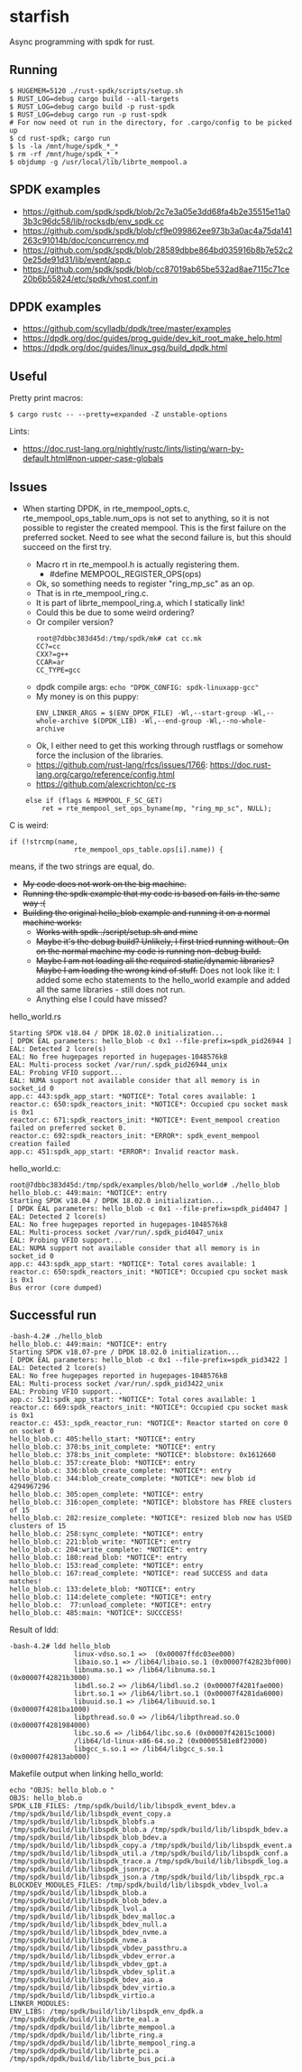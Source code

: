 # starfish

Async programming with spdk for rust.

## Running

```
$ HUGEMEM=5120 ./rust-spdk/scripts/setup.sh
$ RUST_LOG=debug cargo build --all-targets
$ RUST_LOG=debug cargo build -p rust-spdk
$ RUST_LOG=debug cargo run -p rust-spdk
# For now need ot run in the directory, for .cargo/config to be picked up
$ cd rust-spdk; cargo run
$ ls -la /mnt/huge/spdk_*_*
$ rm -rf /mnt/huge/spdk_*_*
$ objdump -g /usr/local/lib/librte_mempool.a
```

## SPDK examples

* https://github.com/spdk/spdk/blob/2c7e3a05e3dd68fa4b2e35515e11a03b3c96dc58/lib/rocksdb/env_spdk.cc
* https://github.com/spdk/spdk/blob/cf9e099862ee973b3a0ac4a75da141263c91014b/doc/concurrency.md
* https://github.com/spdk/spdk/blob/28589dbbe864bd035916b8b7e52c20e25de91d31/lib/event/app.c
* https://github.com/spdk/spdk/blob/cc87019ab65be532ad8ae7115c71ce20b6b55824/etc/spdk/vhost.conf.in

## DPDK examples

* https://github.com/scylladb/dpdk/tree/master/examples
* https://dpdk.org/doc/guides/prog_guide/dev_kit_root_make_help.html
* https://dpdk.org/doc/guides/linux_gsg/build_dpdk.html

## Useful

Pretty print macros:

```
$ cargo rustc -- --pretty=expanded -Z unstable-options
```

Lints:

* https://doc.rust-lang.org/nightly/rustc/lints/listing/warn-by-default.html#non-upper-case-globals

## Issues

* When starting DPDK, in rte_mempool_opts.c, rte_mempool_ops_table.num_ops is not set to anything,
  so it is not possible to register the created mempool. This is the first failure on the preferred socket. Need to see what the second failure is, but this should succeed on the first try.

  * Macro rt in rte_mempool.h is actually registering them.
    * #define MEMPOOL_REGISTER_OPS(ops)
  * Ok, so something needs to register "ring_mp_sc" as an op.
  * That is in rte_mempool_ring.c.
  * It is part of librte_mempool_ring.a, which I statically link!
  * Could this be due to some weird ordering?
  * Or compiler version?
    ```
    root@7dbbc383d45d:/tmp/spdk/mk# cat cc.mk
    CC?=cc
    CXX?=g++
    CCAR=ar
    CC_TYPE=gcc
    ```
  * dpdk compile args: `echo "DPDK_CONFIG: spdk-linuxapp-gcc"`
  * My money is on this puppy:
    ```
    ENV_LINKER_ARGS = $(ENV_DPDK_FILE) -Wl,--start-group -Wl,--whole-archive $(DPDK_LIB) -Wl,--end-group -Wl,--no-whole-archive
    ```
  * Ok, I either need to get this working through rustflags or somehow force the inclusion of the libraries.
  * https://github.com/rust-lang/rfcs/issues/1766: https://doc.rust-lang.org/cargo/reference/config.html
  * https://github.com/alexcrichton/cc-rs

```
	else if (flags & MEMPOOL_F_SC_GET)
		ret = rte_mempool_set_ops_byname(mp, "ring_mp_sc", NULL);
```

C is weird:

```
if (!strcmp(name,
				rte_mempool_ops_table.ops[i].name)) {
```

means, if the two strings are equal, do.

* ~~My code does not work on the big machine.~~
* ~~Running the spdk example that my code is based on fails in the same way :(~~
* ~~Building the original hello_blob example and running it on a normal machine works:~~
  * ~~Works with spdk ./script/setup.sh and mine~~
  * ~~Maybe it's the debug build? Unlikely, I first tried running without. On on the normal machine
    my code is running non-debug build.~~
  * ~~Maybe I am not loading all the required static/dynamic libraries? Maybe I am loading the wrong kind of stuff.~~ Does not look like it: I added some echo statements to the hello_world example and added all the same libraries - still does not run.
  * Anything else I could have missed?

hello_world.rs

```
Starting SPDK v18.04 / DPDK 18.02.0 initialization...
[ DPDK EAL parameters: hello_blob -c 0x1 --file-prefix=spdk_pid26944 ]
EAL: Detected 2 lcore(s)
EAL: No free hugepages reported in hugepages-1048576kB
EAL: Multi-process socket /var/run/.spdk_pid26944_unix
EAL: Probing VFIO support...
EAL: NUMA support not available consider that all memory is in socket_id 0
app.c: 443:spdk_app_start: *NOTICE*: Total cores available: 1
reactor.c: 650:spdk_reactors_init: *NOTICE*: Occupied cpu socket mask is 0x1
reactor.c: 671:spdk_reactors_init: *NOTICE*: Event_mempool creation failed on preferred socket 0.
reactor.c: 692:spdk_reactors_init: *ERROR*: spdk_event_mempool creation failed
app.c: 451:spdk_app_start: *ERROR*: Invalid reactor mask.
```

hello_world.c:

```
root@7dbbc383d45d:/tmp/spdk/examples/blob/hello_world# ./hello_blob
hello_blob.c: 449:main: *NOTICE*: entry
Starting SPDK v18.04 / DPDK 18.02.0 initialization...
[ DPDK EAL parameters: hello_blob -c 0x1 --file-prefix=spdk_pid4047 ]
EAL: Detected 2 lcore(s)
EAL: No free hugepages reported in hugepages-1048576kB
EAL: Multi-process socket /var/run/.spdk_pid4047_unix
EAL: Probing VFIO support...
EAL: NUMA support not available consider that all memory is in socket_id 0
app.c: 443:spdk_app_start: *NOTICE*: Total cores available: 1
reactor.c: 650:spdk_reactors_init: *NOTICE*: Occupied cpu socket mask is 0x1
Bus error (core dumped)
```

## Successful run

```
-bash-4.2# ./hello_blob
hello_blob.c: 449:main: *NOTICE*: entry
Starting SPDK v18.07-pre / DPDK 18.02.0 initialization...
[ DPDK EAL parameters: hello_blob -c 0x1 --file-prefix=spdk_pid3422 ]
EAL: Detected 2 lcore(s)
EAL: No free hugepages reported in hugepages-1048576kB
EAL: Multi-process socket /var/run/.spdk_pid3422_unix
EAL: Probing VFIO support...
app.c: 521:spdk_app_start: *NOTICE*: Total cores available: 1
reactor.c: 669:spdk_reactors_init: *NOTICE*: Occupied cpu socket mask is 0x1
reactor.c: 453:_spdk_reactor_run: *NOTICE*: Reactor started on core 0 on socket 0
hello_blob.c: 405:hello_start: *NOTICE*: entry
hello_blob.c: 370:bs_init_complete: *NOTICE*: entry
hello_blob.c: 378:bs_init_complete: *NOTICE*: blobstore: 0x1612660
hello_blob.c: 357:create_blob: *NOTICE*: entry
hello_blob.c: 336:blob_create_complete: *NOTICE*: entry
hello_blob.c: 344:blob_create_complete: *NOTICE*: new blob id 4294967296
hello_blob.c: 305:open_complete: *NOTICE*: entry
hello_blob.c: 316:open_complete: *NOTICE*: blobstore has FREE clusters of 15
hello_blob.c: 282:resize_complete: *NOTICE*: resized blob now has USED clusters of 15
hello_blob.c: 258:sync_complete: *NOTICE*: entry
hello_blob.c: 221:blob_write: *NOTICE*: entry
hello_blob.c: 204:write_complete: *NOTICE*: entry
hello_blob.c: 180:read_blob: *NOTICE*: entry
hello_blob.c: 153:read_complete: *NOTICE*: entry
hello_blob.c: 167:read_complete: *NOTICE*: read SUCCESS and data matches!
hello_blob.c: 133:delete_blob: *NOTICE*: entry
hello_blob.c: 114:delete_complete: *NOTICE*: entry
hello_blob.c:  77:unload_complete: *NOTICE*: entry
hello_blob.c: 485:main: *NOTICE*: SUCCCESS!
```

Result of ldd:

```
-bash-4.2# ldd hello_blob
                linux-vdso.so.1 =>  (0x00007ffdc03ee000)
                libaio.so.1 => /lib64/libaio.so.1 (0x00007f42823bf000)
                libnuma.so.1 => /lib64/libnuma.so.1 (0x00007f42821b3000)
                libdl.so.2 => /lib64/libdl.so.2 (0x00007f4281fae000)
                librt.so.1 => /lib64/librt.so.1 (0x00007f4281da6000)
                libuuid.so.1 => /lib64/libuuid.so.1 (0x00007f4281ba1000)
                libpthread.so.0 => /lib64/libpthread.so.0 (0x00007f4281984000)
                libc.so.6 => /lib64/libc.so.6 (0x00007f42815c1000)
                /lib64/ld-linux-x86-64.so.2 (0x00005581e8f23000)
                libgcc_s.so.1 => /lib64/libgcc_s.so.1 (0x00007f42813ab000)
```

Makefile output when linking hello_world:

```
echo "OBJS: hello_blob.o "
OBJS: hello_blob.o
SPDK_LIB_FILES: /tmp/spdk/build/lib/libspdk_event_bdev.a /tmp/spdk/build/lib/libspdk_event_copy.a /tmp/spdk/build/lib/libspdk_blobfs.a /tmp/spdk/build/lib/libspdk_blob.a /tmp/spdk/build/lib/libspdk_bdev.a /tmp/spdk/build/lib/libspdk_blob_bdev.a /tmp/spdk/build/lib/libspdk_copy.a /tmp/spdk/build/lib/libspdk_event.a /tmp/spdk/build/lib/libspdk_util.a /tmp/spdk/build/lib/libspdk_conf.a /tmp/spdk/build/lib/libspdk_trace.a /tmp/spdk/build/lib/libspdk_log.a /tmp/spdk/build/lib/libspdk_jsonrpc.a /tmp/spdk/build/lib/libspdk_json.a /tmp/spdk/build/lib/libspdk_rpc.a
BLOCKDEV_MODULES_FILES: /tmp/spdk/build/lib/libspdk_vbdev_lvol.a /tmp/spdk/build/lib/libspdk_blob.a /tmp/spdk/build/lib/libspdk_blob_bdev.a /tmp/spdk/build/lib/libspdk_lvol.a /tmp/spdk/build/lib/libspdk_bdev_malloc.a /tmp/spdk/build/lib/libspdk_bdev_null.a /tmp/spdk/build/lib/libspdk_bdev_nvme.a /tmp/spdk/build/lib/libspdk_nvme.a /tmp/spdk/build/lib/libspdk_vbdev_passthru.a /tmp/spdk/build/lib/libspdk_vbdev_error.a /tmp/spdk/build/lib/libspdk_vbdev_gpt.a /tmp/spdk/build/lib/libspdk_vbdev_split.a /tmp/spdk/build/lib/libspdk_bdev_aio.a /tmp/spdk/build/lib/libspdk_bdev_virtio.a /tmp/spdk/build/lib/libspdk_virtio.a
LINKER_MODULES:
ENV_LIBS: /tmp/spdk/build/lib/libspdk_env_dpdk.a /tmp/spdk/dpdk/build/lib/librte_eal.a /tmp/spdk/dpdk/build/lib/librte_mempool.a /tmp/spdk/dpdk/build/lib/librte_ring.a /tmp/spdk/dpdk/build/lib/librte_mempool_ring.a /tmp/spdk/dpdk/build/lib/librte_pci.a /tmp/spdk/dpdk/build/lib/librte_bus_pci.a
```
